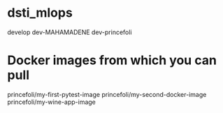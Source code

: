 # dsti_mlops
develop
dev-MAHAMADENE
dev-princefoli

# Docker images from which you can pull
princefoli/my-first-pytest-image
princefoli/my-second-docker-image
princefoli/my-wine-app-image